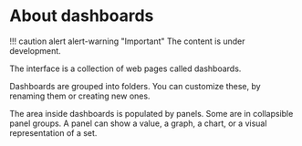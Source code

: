# About dashboards

!!! caution alert alert-warning "Important"
    The content is under development.

The interface is a collection of web pages called dashboards.

Dashboards are grouped into folders. You can customize these, by renaming them or creating new ones.

The area inside dashboards is populated by panels. Some are in collapsible panel groups. A panel can show a value, a graph, a chart, or a visual representation of a set.